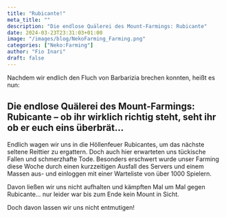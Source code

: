 ```yaml
---
title: "Rubicante!"
meta_title: ""
description: "Die endlose Quälerei des Mount-Farmings: Rubicante"
date: 2024-03-23T23:31:03+01:00
image: "/images/blog/NekoFarming_Farming.png"
categories: ["Neko:Farming"]
author: "Fio Inari"
draft: false
---
```


Nachdem wir endlich den Fluch von Barbarizia brechen konnten, heißt es nun:

<!--more-->

## Die endlose Quälerei des Mount-Farmings: Rubicante – ob ihr wirklich richtig steht, seht ihr ob er euch eins überbrät…

Endlich wagen wir uns in die Höllenfeuer Rubicantes, um das nächste seltene Reittier zu ergattern. Doch auch hier erwarteten uns tückische Fallen und schmerzhafte Tode. 
Besonders erschwert wurde unser Farming diese Woche durch einen kurzzeitigen Ausfall des Servers und einem Massen aus- und einloggen mit einer Warteliste von über 1000 Spielern.

Davon ließen wir uns nicht aufhalten und kämpften Mal um Mal gegen Rubicante… nur leider war bis zum Ende kein Mount in Sicht. 

Doch davon lassen wir uns nicht entmutigen!